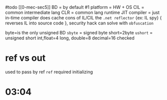 #todo 
[[0-mec-sec5]]
BD = by default
#1 
platform = HW + OS
CIL = common intermediate lang
CLR = common lang runtime
JIT compiler = just in-time compiler
	does cache
cons of IL/CIL
	the `.net reflector` {ex: IL spy} { reverses IL into source code }, security hack
		can solve with `obfuscation`

byte=is the only unsigned BD
	`sbyte` = signed byte
short=2byte
	`ushort` = unsigned short
int,float=4
long, double=8
decimal=16
checked


# ref vs out
used to pass by ref
`ref` required initializing 
# 03:04